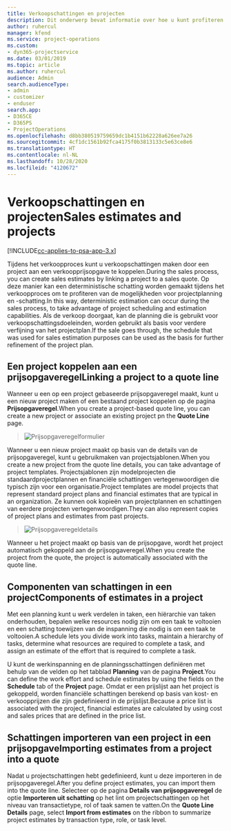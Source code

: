 ```yaml
---
title: Verkoopschattingen en projecten
description: Dit onderwerp bevat informatie over hoe u kunt profiteren van de planning en schattingen in het verkoopproces.
author: ruhercul
manager: kfend
ms.service: project-operations
ms.custom:
- dyn365-projectservice
ms.date: 03/01/2019
ms.topic: article
ms.author: ruhercul
audience: Admin
search.audienceType:
- admin
- customizer
- enduser
search.app:
- D365CE
- D365PS
- ProjectOperations
ms.openlocfilehash: d8bb380519759659dc1b4151b62228a626ee7a26
ms.sourcegitcommit: 4cf1dc1561b92fca4175f0b3813133c5e63ce8e6
ms.translationtype: HT
ms.contentlocale: nl-NL
ms.lasthandoff: 10/28/2020
ms.locfileid: "4120672"
---
```

# <a name="sales-estimates-and-projects"></a><span data-ttu-id="4cf77-103">Verkoopschattingen en projecten</span><span class="sxs-lookup"><span data-stu-id="4cf77-103">Sales estimates and projects</span></span>

[!INCLUDE[cc-applies-to-psa-app-3.x](../includes/cc-applies-to-psa-app-3x.md)]

<span data-ttu-id="4cf77-104">Tijdens het verkoopproces kunt u verkoopschattingen maken door een project aan een verkoopprijsopgave te koppelen.</span><span class="sxs-lookup"><span data-stu-id="4cf77-104">During the sales process, you can create sales estimates by linking a project to a sales quote.</span></span> <span data-ttu-id="4cf77-105">Op deze manier kan een deterministische schatting worden gemaakt tijdens het verkoopproces om te profiteren van de mogelijkheden voor projectplanning en -schatting.</span><span class="sxs-lookup"><span data-stu-id="4cf77-105">In this way, deterministic estimation can occur during the sales process, to take advantage of project scheduling and estimation capabilities.</span></span> <span data-ttu-id="4cf77-106">Als de verkoop doorgaat, kan de planning die is gebruikt voor verkoopschattingsdoeleinden, worden gebruikt als basis voor verdere verfijning van het projectplan.</span><span class="sxs-lookup"><span data-stu-id="4cf77-106">If the sale goes through, the schedule that was used for sales estimation purposes can be used as the basis for further refinement of the project plan.</span></span>

## <a name="linking-a-project-to-a-quote-line"></a><span data-ttu-id="4cf77-107">Een project koppelen aan een prijsopgaveregel</span><span class="sxs-lookup"><span data-stu-id="4cf77-107">Linking a project to a quote line</span></span>

<span data-ttu-id="4cf77-108">Wanneer u een op een project gebaseerde prijsopgaveregel maakt, kunt u een nieuw project maken of een bestaand project koppelen op de pagina **Prijsopgaveregel**.</span><span class="sxs-lookup"><span data-stu-id="4cf77-108">When you create a project-based quote line, you can create a new project or associate an existing project pn the **Quote Line** page.</span></span> 

> ![Prijsopgaveregelformulier](media/project-8.png)
 
<span data-ttu-id="4cf77-110">Wanneer u een nieuw project maakt op basis van de details van de prijsopgaveregel, kunt u gebruikmaken van projectsjablonen.</span><span class="sxs-lookup"><span data-stu-id="4cf77-110">When you create a new project from the quote line details, you can take advantage of project templates.</span></span> <span data-ttu-id="4cf77-111">Projectsjablonen zijn modelprojecten die standaardprojectplannen en financiële schattingen vertegenwoordigen die typisch zijn voor een organisatie.</span><span class="sxs-lookup"><span data-stu-id="4cf77-111">Project templates are model projects that represent standard project plans and financial estimates that are typical in an organization.</span></span> <span data-ttu-id="4cf77-112">Ze kunnen ook kopieën van projectplannen en schattingen van eerdere projecten vertegenwoordigen.</span><span class="sxs-lookup"><span data-stu-id="4cf77-112">They can also represent copies of project plans and estimates from past projects.</span></span>

> ![Prijsopgaveregeldetails](media/project-9.png)
  
<span data-ttu-id="4cf77-114">Wanneer u het project maakt op basis van de prijsopgave, wordt het project automatisch gekoppeld aan de prijsopgaveregel.</span><span class="sxs-lookup"><span data-stu-id="4cf77-114">When you create the project from the quote, the project is automatically associated with the quote line.</span></span>

## <a name="components-of-estimates-in-a-project"></a><span data-ttu-id="4cf77-115">Componenten van schattingen in een project</span><span class="sxs-lookup"><span data-stu-id="4cf77-115">Components of estimates in a project</span></span>

<span data-ttu-id="4cf77-116">Met een planning kunt u werk verdelen in taken, een hiërarchie van taken onderhouden, bepalen welke resources nodig zijn om een taak te voltooien en een schatting toewijzen van de inspanning die nodig is om een taak te voltooien.</span><span class="sxs-lookup"><span data-stu-id="4cf77-116">A schedule lets you divide work into tasks, maintain a hierarchy of tasks, determine what resources are required to complete a task, and assign an estimate of the effort that is required to complete a task.</span></span>

<span data-ttu-id="4cf77-117">U kunt de werkinspanning en de planningsschattingen definiëren met behulp van de velden op het tabblad **Planning** van de pagina **Project**.</span><span class="sxs-lookup"><span data-stu-id="4cf77-117">You can define the work effort and schedule estimates by using the fields on the **Schedule** tab of the **Project** page.</span></span> <span data-ttu-id="4cf77-118">Omdat er een prijslijst aan het project is gekoppeld, worden financiële schattingen berekend op basis van kost- en verkoopprijzen die zijn gedefinieerd in de prijslijst.</span><span class="sxs-lookup"><span data-stu-id="4cf77-118">Because a price list is associated with the project, financial estimates are calculated by using cost and sales prices that are defined in the price list.</span></span>

## <a name="importing-estimates-from-a-project-into-a-quote"></a><span data-ttu-id="4cf77-119">Schattingen importeren van een project in een prijsopgave</span><span class="sxs-lookup"><span data-stu-id="4cf77-119">Importing estimates from a project into a quote</span></span>

<span data-ttu-id="4cf77-120">Nadat u projectschattingen hebt gedefinieerd, kunt u deze importeren in de prijsopgaveregel.</span><span class="sxs-lookup"><span data-stu-id="4cf77-120">After you define project estimates, you can import them into the quote line.</span></span> <span data-ttu-id="4cf77-121">Selecteer op de pagina **Details van prijsopgaveregel** de optie **Importeren uit schatting** op het lint om projectschattingen op het niveau van transactietype, rol of taak samen te vatten.</span><span class="sxs-lookup"><span data-stu-id="4cf77-121">On the **Quote Line Details** page, select **Import from estimates** on the ribbon to summarize project estimates by transaction type, role, or task level.</span></span>
